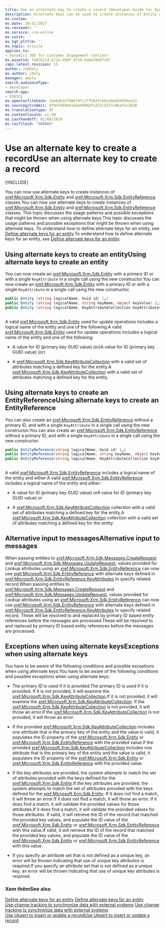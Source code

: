 ```yaml
---
title: Use an alternate key to create a record (Developer Guide for Dynamics 365 for Customer Engagement)| MicrosoftDocs
description: Alternate keys can be used to create instances of Entity and EntityReference classes. This topic discusses the usage patterns and possible exceptions that might be thrown when using alternate keys.
ms.custom: ''
ms.date: 10/31/2017
ms.reviewer: ''
ms.service: crm-online
ms.suite: ''
ms.tgt_pltfrm: ''
ms.topic: article
applies_to:
- Dynamics 365 for Customer Engagement (online)
ms.assetid: fa8762cd-b714-49df-8756-ba0a70e6fc97
caps.latest.revision: 15
author: JimDaly
ms.author: jdaly
manager: amyla
search.audienceType:
- developer
search.app:
- D365CE
ms.openlocfilehash: 2daba632f48679fc2ff5647cb62d4e693939ea21
ms.sourcegitcommit: 9f0efd59de16a6d9902fa372cb25fc0baf1c2838
ms.translationtype: HT
ms.contentlocale: vi-VN
ms.lasthandoff: 01/08/2019
ms.locfileid: "388088"
---
```

# <a name="use-an-alternate-key-to-create-a-record"></a><span data-ttu-id="61117-104">Use an alternate key to create a record</span><span class="sxs-lookup"><span data-stu-id="61117-104">Use an alternate key to create a record</span></span>

[!INCLUDE[](../includes/cc_applies_to_update_9_0_0.md)]

<span data-ttu-id="61117-105">You   can now use alternate keys to create instances of <xref:Microsoft.Xrm.Sdk.Entity> and <xref:Microsoft.Xrm.Sdk.EntityReference> classes.</span><span class="sxs-lookup"><span data-stu-id="61117-105">You   can now use alternate keys to create instances of <xref:Microsoft.Xrm.Sdk.Entity> and <xref:Microsoft.Xrm.Sdk.EntityReference> classes.</span></span> <span data-ttu-id="61117-106">This topic discusses the usage patterns and possible exceptions that might be thrown when using alternate keys.</span><span class="sxs-lookup"><span data-stu-id="61117-106">This topic discusses the usage patterns and possible exceptions that might be thrown when using alternate keys.</span></span> <span data-ttu-id="61117-107">To understand how to define alternate keys for an entity, see [Define alternate keys for an entity](define-alternate-keys-entity.md).</span><span class="sxs-lookup"><span data-stu-id="61117-107">To understand how to define alternate keys for an entity, see [Define alternate keys for an entity](define-alternate-keys-entity.md).</span></span>  
  
<a name="BKMK_entity"></a>   
## <a name="using-alternate-keys-to-create-an-entity"></a><span data-ttu-id="61117-108">Using alternate keys to create an entity</span><span class="sxs-lookup"><span data-stu-id="61117-108">Using alternate keys to create an entity</span></span>  
 <span data-ttu-id="61117-109">You can now create an <xref:Microsoft.Xrm.Sdk.Entity> with a primary ID or with a single `KeyAttribute` in a single call using the new constructor.</span><span class="sxs-lookup"><span data-stu-id="61117-109">You can now create an <xref:Microsoft.Xrm.Sdk.Entity> with a primary ID or with a single `KeyAttribute` in a single call using the new constructor.</span></span>  
  
```csharp  
public Entity (string logicalName, Guid id) {…}    
public Entity (string logicalName, string keyName, object keyValue) {…}  
public Entity (string logicalName, KeyAttributeCollection keyAttributes) {…}  
  
```  
  
 <span data-ttu-id="61117-110">A valid <xref:Microsoft.Xrm.Sdk.Entity> used for update operations includes a logical name of the entity and one of the following:</span><span class="sxs-lookup"><span data-stu-id="61117-110">A valid <xref:Microsoft.Xrm.Sdk.Entity> used for update operations includes a logical name of the entity and one of the following:</span></span>  
  
-   <span data-ttu-id="61117-111">A value for ID (primary key GUID value) (or)</span><span class="sxs-lookup"><span data-stu-id="61117-111">A value for ID (primary key GUID value) (or)</span></span>  
  
-   <span data-ttu-id="61117-112">A <xref:Microsoft.Xrm.Sdk.KeyAttributeCollection> with a valid set of attributes matching a defined key for the entity.</span><span class="sxs-lookup"><span data-stu-id="61117-112">A <xref:Microsoft.Xrm.Sdk.KeyAttributeCollection> with a valid set of attributes matching a defined key for the entity.</span></span>  
  
<a name="BKMK_EntityReference"></a>   
## <a name="using-alternate-keys-to-create-an-entityreference"></a><span data-ttu-id="61117-113">Using alternate keys to create an EntityReference</span><span class="sxs-lookup"><span data-stu-id="61117-113">Using alternate keys to create an EntityReference</span></span>  
 <span data-ttu-id="61117-114">You can also create an <xref:Microsoft.Xrm.Sdk.EntityReference> without a primary ID, and with a single `KeyAttribute` in a single call using the new constructor.</span><span class="sxs-lookup"><span data-stu-id="61117-114">You can also create an <xref:Microsoft.Xrm.Sdk.EntityReference> without a primary ID, and with a single `KeyAttribute` in a single call using the new constructor.</span></span>  
  
```csharp  
public EntityReference(string logicalName, Guid id) {…}    
public EntityReference(string logicalName, string keyName, object keyValue) {…}    
public EntityReference(string logicalName, KeyAttributeCollection keyAttributeCollection) {…}  
  
```  
  
 <span data-ttu-id="61117-115">A valid <xref:Microsoft.Xrm.Sdk.EntityReference> includes a logical name of the entity and either:</span><span class="sxs-lookup"><span data-stu-id="61117-115">A valid <xref:Microsoft.Xrm.Sdk.EntityReference> includes a logical name of the entity and either:</span></span>  
  
-   <span data-ttu-id="61117-116">A value for ID (primary key GUID value) or</span><span class="sxs-lookup"><span data-stu-id="61117-116">A value for ID (primary key GUID value) or</span></span>  
  
-   <span data-ttu-id="61117-117">A <xref:Microsoft.Xrm.Sdk.KeyAttributeCollection> collection with a valid set of attributes matching a defined key for the entity.</span><span class="sxs-lookup"><span data-stu-id="61117-117">A <xref:Microsoft.Xrm.Sdk.KeyAttributeCollection> collection with a valid set of attributes matching a defined key for the entity.</span></span>  
  
<a name="BKMK_input"></a>   
## <a name="alternative-input-to-messages"></a><span data-ttu-id="61117-118">Alternative input to messages</span><span class="sxs-lookup"><span data-stu-id="61117-118">Alternative input to messages</span></span>  
 <span data-ttu-id="61117-119">When passing entities to <xref:Microsoft.Xrm.Sdk.Messages.CreateRequest> and <xref:Microsoft.Xrm.Sdk.Messages.UpdateRequest>, values provided for Lookup attributes using an <xref:Microsoft.Xrm.Sdk.EntityReference> can now use <xref:Microsoft.Xrm.Sdk.EntityReference> with alternate keys defined in <xref:Microsoft.Xrm.Sdk.EntityReference.KeyAttributes> to specify related record.</span><span class="sxs-lookup"><span data-stu-id="61117-119">When passing entities to <xref:Microsoft.Xrm.Sdk.Messages.CreateRequest> and <xref:Microsoft.Xrm.Sdk.Messages.UpdateRequest>, values provided for Lookup attributes using an <xref:Microsoft.Xrm.Sdk.EntityReference> can now use <xref:Microsoft.Xrm.Sdk.EntityReference> with alternate keys defined in <xref:Microsoft.Xrm.Sdk.EntityReference.KeyAttributes> to specify related record.</span></span>  <span data-ttu-id="61117-120">These will be resolved to and replaced by primary ID based entity references before the messages are processed.</span><span class="sxs-lookup"><span data-stu-id="61117-120">These will be resolved to and replaced by primary ID based entity references before the messages are processed.</span></span>  
  
<a name="BKMK_Exceptions"></a>   
## <a name="exceptions-when-using-alternate-keys"></a><span data-ttu-id="61117-121">Exceptions when using alternate keys</span><span class="sxs-lookup"><span data-stu-id="61117-121">Exceptions when using alternate keys</span></span>  
 <span data-ttu-id="61117-122">You have to be aware of the following conditions and possible exceptions when using alternate keys:</span><span class="sxs-lookup"><span data-stu-id="61117-122">You have to be aware of the following conditions and possible exceptions when using alternate keys:</span></span>  
  
-   <span data-ttu-id="61117-123">The primary ID is used if it is provided.</span><span class="sxs-lookup"><span data-stu-id="61117-123">The primary ID is used if it is provided.</span></span> <span data-ttu-id="61117-124">If it is not provided, it will examine the <xref:Microsoft.Xrm.Sdk.KeyAttributeCollection>.</span><span class="sxs-lookup"><span data-stu-id="61117-124">If it is not provided, it will examine the <xref:Microsoft.Xrm.Sdk.KeyAttributeCollection>.</span></span>  <span data-ttu-id="61117-125">If the <xref:Microsoft.Xrm.Sdk.KeyAttributeCollection> is not provided, it will throw an error.</span><span class="sxs-lookup"><span data-stu-id="61117-125">If the <xref:Microsoft.Xrm.Sdk.KeyAttributeCollection> is not provided, it will throw an error.</span></span>  
  
-   <span data-ttu-id="61117-126">If the provided <xref:Microsoft.Xrm.Sdk.KeyAttributeCollection> includes one attribute that is the primary key of the entity and the value is valid, it populates the ID property of the <xref:Microsoft.Xrm.Sdk.Entity> or <xref:Microsoft.Xrm.Sdk.EntityReference> with the provided value.</span><span class="sxs-lookup"><span data-stu-id="61117-126">If the provided <xref:Microsoft.Xrm.Sdk.KeyAttributeCollection> includes one attribute that is the primary key of the entity and the value is valid, it populates the ID property of the <xref:Microsoft.Xrm.Sdk.Entity> or <xref:Microsoft.Xrm.Sdk.EntityReference> with the provided value.</span></span>  
  
-   <span data-ttu-id="61117-127">If the key attributes are provided, the system attempts to match the set of attributes provided with the keys defined for the <xref:Microsoft.Xrm.Sdk.Entity>.</span><span class="sxs-lookup"><span data-stu-id="61117-127">If the key attributes are provided, the system attempts to match the set of attributes provided with the keys defined for the <xref:Microsoft.Xrm.Sdk.Entity>.</span></span>  <span data-ttu-id="61117-128">If it does not find a match, it will throw an error.</span><span class="sxs-lookup"><span data-stu-id="61117-128">If it does not find a match, it will throw an error.</span></span>  <span data-ttu-id="61117-129">If it does find a match, it will validate the provided values for those attributes.</span><span class="sxs-lookup"><span data-stu-id="61117-129">If it does find a match, it will validate the provided values for those attributes.</span></span> <span data-ttu-id="61117-130">If valid, it will retrieve the ID of the record that matched the provided key values, and populate the ID value of the <xref:Microsoft.Xrm.Sdk.Entity> or <xref:Microsoft.Xrm.Sdk.EntityReference> with this value.</span><span class="sxs-lookup"><span data-stu-id="61117-130">If valid, it will retrieve the ID of the record that matched the provided key values, and populate the ID value of the <xref:Microsoft.Xrm.Sdk.Entity> or <xref:Microsoft.Xrm.Sdk.EntityReference> with this value.</span></span>  
  
-   <span data-ttu-id="61117-131">If you specify an attribute set that is not defined as a unique key, an error will be thrown indicating that use of unique key attributes is required.</span><span class="sxs-lookup"><span data-stu-id="61117-131">If you specify an attribute set that is not defined as a unique key, an error will be thrown indicating that use of unique key attributes is required.</span></span>  
  
### <a name="see-also"></a><span data-ttu-id="61117-132">Xem thêm</span><span class="sxs-lookup"><span data-stu-id="61117-132">See also</span></span>  
 <span data-ttu-id="61117-133">[Define alternate keys for an entity](define-alternate-keys-entity.md) </span><span class="sxs-lookup"><span data-stu-id="61117-133">[Define alternate keys for an entity](define-alternate-keys-entity.md) </span></span>  
 <span data-ttu-id="61117-134">[Use change tracking to synchronize data with external systems](use-change-tracking-synchronize-data-external-systems.md) </span><span class="sxs-lookup"><span data-stu-id="61117-134">[Use change tracking to synchronize data with external systems](use-change-tracking-synchronize-data-external-systems.md) </span></span>  
 [<span data-ttu-id="61117-135">Use Upsert to insert or update a record</span><span class="sxs-lookup"><span data-stu-id="61117-135">Use Upsert to insert or update a record</span></span>](use-upsert-insert-update-record.md)
